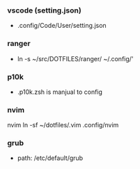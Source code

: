 
### vscode (setting.json)
- .config/Code/User/setting.json

### ranger 
- ln -s ~/src/DOTFILES/ranger/ ~/.config/'

### p10k
- .p10k.zsh is manjual to config

### nvim
nvim  ln -sf ~/dotfiles/.vim .config/nvim

### grub
* path: /etc/default/grub
